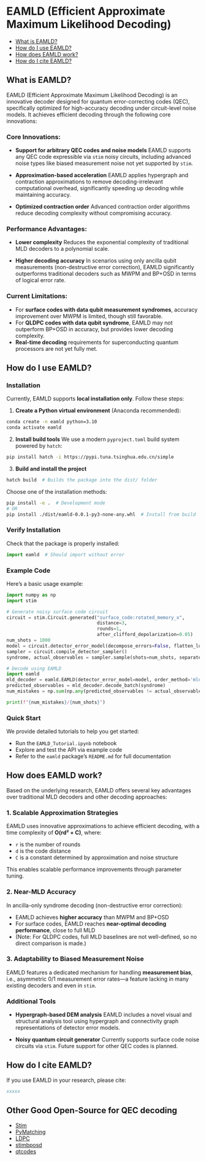 # EAMLD (Efficient Approximate Maximum Likelihood Decoding)

* [What is EAMLD?](#1)
* [How do I use EAMLD?](#2)
* [How does EAMLD work?](#3)
* [How do I cite EAMLD?](#4)

<a id="1"></a>

## What is EAMLD?

EAMLD (Efficient Approximate Maximum Likelihood Decoding) is an innovative decoder designed for quantum error-correcting codes (QEC), specifically optimized for high-accuracy decoding under circuit-level noise models. It achieves efficient decoding through the following core innovations:

### Core Innovations:

* **Support for arbitrary QEC codes and noise models**
  EAMLD supports any QEC code expressible via `stim` noisy circuits, including advanced noise types like biased measurement noise not yet supported by `stim`.

* **Approximation-based acceleration**
  EAMLD applies hypergraph and contraction approximations to remove decoding-irrelevant computational overhead, significantly speeding up decoding while maintaining accuracy.

* **Optimized contraction order**
  Advanced contraction order algorithms reduce decoding complexity without compromising accuracy.

### Performance Advantages:

* **Lower complexity**
  Reduces the exponential complexity of traditional MLD decoders to a polynomial scale.

* **Higher decoding accuracy**
  In scenarios using only ancilla qubit measurements (non-destructive error correction), EAMLD significantly outperforms traditional decoders such as MWPM and BP+OSD in terms of logical error rate.

### Current Limitations:

* For **surface codes with data qubit measurement syndromes**, accuracy improvement over MWPM is limited, though still favorable.
* For **QLDPC codes with data qubit syndrome**, EAMLD may not outperform BP+OSD in accuracy, but provides lower decoding complexity.
* **Real-time decoding** requirements for superconducting quantum processors are not yet fully met.

<a id="2"></a>

## How do I use EAMLD?

### Installation

Currently, EAMLD supports **local installation only**. Follow these steps:

1. **Create a Python virtual environment** (Anaconda recommended):

```bash
conda create -n eamld python=3.10
conda activate eamld
```

2. **Install build tools**
   We use a modern `pyproject.toml` build system powered by `hatch`:

```bash
pip install hatch -i https://pypi.tuna.tsinghua.edu.cn/simple
```

3. **Build and install the project**

```bash
hatch build  # Builds the package into the dist/ folder
```

Choose one of the installation methods:

```bash
pip install -e .  # Development mode
# OR
pip install ./dist/eamld-0.0.1-py3-none-any.whl  # Install from build
```

### Verify Installation

Check that the package is properly installed:

```python
import eamld  # Should import without error
```

### Example Code

Here’s a basic usage example:

```python
import numpy as np
import stim

# Generate noisy surface code circuit
circuit = stim.Circuit.generated("surface_code:rotated_memory_x", 
                                 distance=3, 
                                 rounds=1, 
                                 after_clifford_depolarization=0.05)
num_shots = 1000
model = circuit.detector_error_model(decompose_errors=False, flatten_loops=True)
sampler = circuit.compile_detector_sampler()
syndrome, actual_observables = sampler.sample(shots=num_shots, separate_observables=True)

# Decode using EAMLD
import eamld
mld_decoder = eamld.EAMLD(detector_error_model=model, order_method='mld', slice_method='no_slice')
predicted_observables = mld_decoder.decode_batch(syndrome)
num_mistakes = np.sum(np.any(predicted_observables != actual_observables, axis=1))

print(f"{num_mistakes}/{num_shots}")
```

### Quick Start

We provide detailed tutorials to help you get started:

* Run the `EAMLD_Tutorial.ipynb` notebook
* Explore and test the API via example code
* Refer to the `eamld` package’s `README.md` for full documentation

<a id="3"></a>

## How does EAMLD work?

Based on the underlying research, EAMLD offers several key advantages over traditional MLD decoders and other decoding approaches:

### 1. Scalable Approximation Strategies

EAMLD uses innovative approximations to achieve efficient decoding, with a time complexity of
**O(rd² + C)**, where:

* `r` is the number of rounds
* `d` is the code distance
* `C` is a constant determined by approximation and noise structure

This enables scalable performance improvements through parameter tuning.

### 2. Near-MLD Accuracy

In ancilla-only syndrome decoding (non-destructive error correction):

* EAMLD achieves **higher accuracy** than MWPM and BP+OSD
* For surface codes, EAMLD reaches **near-optimal decoding performance**, close to full MLD
* (Note: For QLDPC codes, full MLD baselines are not well-defined, so no direct comparison is made.)

### 3. Adaptability to Biased Measurement Noise

EAMLD features a dedicated mechanism for handling **measurement bias**, i.e., asymmetric 0/1 measurement error rates—a feature lacking in many existing decoders and even in `stim`.

### Additional Tools

* **Hypergraph-based DEM analysis**
  EAMLD includes a novel visual and structural analysis tool using hypergraph and connectivity graph representations of detector error models.

* **Noisy quantum circuit generator**
  Currently supports surface code noise circuits via `stim`. Future support for other QEC codes is planned.

<a id="4"></a>

## How do I cite EAMLD?

If you use EAMLD in your research, please cite:

```bibtex
xxxxx
```

## Other Good Open-Source for QEC decoding

* [Stim](https://github.com/quantumlib/Stim.git)
* [PyMatching](https://github.com/oscarhiggott/PyMatching/tree/master)
* [LDPC](https://github.com/quantumgizmos/ldpc)
* [stimbposd](https://github.com/oscarhiggott/stimbposd)
* [qtcodes](https://github.com/yaleqc/qtcodes)